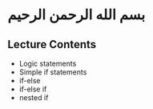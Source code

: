 # بسم الله الرحمن الرحيم

## Lecture Contents
- Logic statements
- Simple if statements
- if-else
- if-else if
- nested if


